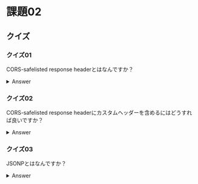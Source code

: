 # 課題02

## クイズ

### クイズ01

CORS-safelisted response headerとはなんですか？  

<details><summary>Answer</summary>

CORSレスポンスに含めても良いヘッダーのこと。  
クライアントスクリプトに公開しても安全であると見なされている。  

- Cache-Control
- Content-Language
- Content-Length
- Content-Type
- Expires
- Last-Modified
- Pragma

<https://developer.mozilla.org/en-US/docs/Glossary/CORS-safelisted_response_header>  

</details>

### クイズ02

CORS-safelisted response headerにカスタムヘッダーを含めるにはどうすれば良いですか？  

<details><summary>Answer</summary>

Access-Control-Expose-Headersヘッダーにカスタムヘッダーを含める。  

<https://developer.mozilla.org/en-US/docs/Web/HTTP/Headers/Access-Control-Expose-Headers>
<https://qiita.com/tomoyukilabs/items/81698edd5812ff6acb34>

</details>

### クイズ03

JSONPとはなんですか？  

<details><summary>Answer</summary>

JSON with Padding  

データを取得したいドメインのJavaScriptを読み込むことで、JSONデータを取得する仕組み。  
XSSのような脆弱性を持つ。  

<https://www.tohoho-web.com/ex/jsonp.html>  
<https://gihyo.jp/dev/serial/01/crossbrowser-javascript/0011>  
<https://atmarkit.itmedia.co.jp/ait/articles/0908/10/news087.html>  

</details>
